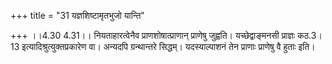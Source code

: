 +++
title = "31 यज्ञशिष्टामृतभुजो यान्ति"

+++
।।4.30 4.31।। नियताहारत्वेनैव प्राणशोषात्प्राणान् प्राणेषु जुह्वति।
यच्छेद्वाङ्मनसी प्राज्ञः कठ.3।13 इत्यादिश्रुत्युक्तप्रकारेण वा। अन्यदपि
ग्रन्थान्तरे सिद्धम्। यदस्याल्पाशनं तेन प्राणाः प्राणेषु वै हुताः इति।
